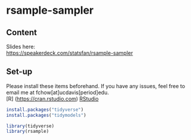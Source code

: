 # rsample-sampler  

## Content  
Slides here:  
https://speakerdeck.com/statsfan/rsample-sampler


## Set-up   

Please install these items beforehand. If you have any issues, feel free to email me at fchow[at]ucdavis[period]edu.  
[R]	(https://cran.rstudio.com)
[RStudio](https://www.rstudio.com/products/rstudio/download/)	

```R
install.packages("tidyverse")
install.packages("tidymodels")

library(tidyverse)
library(rsample)
```
